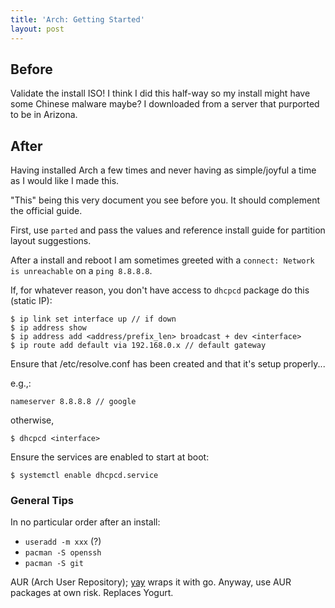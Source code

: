 ```yaml
---
title: 'Arch: Getting Started'
layout: post
---
```


## Before

Validate the install ISO! I think I did this half-way so my install might have some Chinese malware maybe? I downloaded from a server that purported to be in Arizona.

## After

Having installed Arch a few times and never having as simple/joyful a time as I would like I made this. 

"This" being this very document you see before you. It should complement the official guide.

First, use `parted` and pass the values and reference install guide for partition layout suggestions.

After a install and reboot I am sometimes greeted with a `connect: Network is unreachable` on a `ping 8.8.8.8`.

If, for whatever reason, you don't have access to `dhcpcd` package do this (static IP):

```
$ ip link set interface up // if down
$ ip address show 
$ ip address add <address/prefix_len> broadcast + dev <interface>
$ ip route add default via 192.168.0.x // default gateway 
```

Ensure that /etc/resolve.conf has been created and that it's setup properly...

e.g.,:

```
nameserver 8.8.8.8 // google
```


otherwise,

```
$ dhcpcd <interface> 
```

Ensure the services are enabled to start at boot:

```
$ systemctl enable dhcpcd.service
```

### General Tips

In no particular order after an install:

- `useradd -m xxx` (?)
- `pacman -S openssh`
- `pacman -S git` 

AUR (Arch User Repository); [yay](https://github.com/Jguer/yay) wraps it with go. Anyway, use AUR packages at own risk. Replaces Yogurt.


